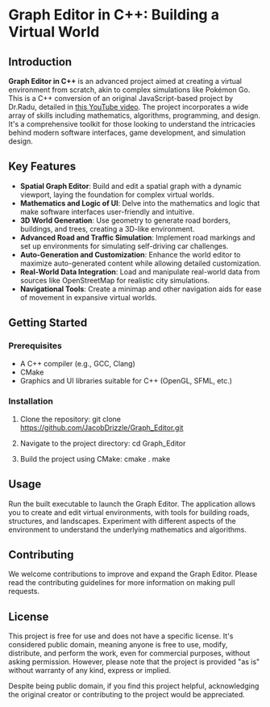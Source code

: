 # Graph Editor in C++: Building a Virtual World

## Introduction
**Graph Editor in C++** is an advanced project aimed at creating a virtual environment from scratch, akin to complex simulations like Pokémon Go. This is a C++ conversion of an original JavaScript-based project by Dr.Radu, detailed in [this YouTube video](https://www.youtube.com/watch?v=5iHejdqYIa8). The project incorporates a wide array of skills including mathematics, algorithms, programming, and design. It's a comprehensive toolkit for those looking to understand the intricacies behind modern software interfaces, game development, and simulation design.

## Key Features
- **Spatial Graph Editor**: Build and edit a spatial graph with a dynamic viewport, laying the foundation for complex virtual worlds.
- **Mathematics and Logic of UI**: Delve into the mathematics and logic that make software interfaces user-friendly and intuitive.
- **3D World Generation**: Use geometry to generate road borders, buildings, and trees, creating a 3D-like environment.
- **Advanced Road and Traffic Simulation**: Implement road markings and set up environments for simulating self-driving car challenges.
- **Auto-Generation and Customization**: Enhance the world editor to maximize auto-generated content while allowing detailed customization.
- **Real-World Data Integration**: Load and manipulate real-world data from sources like OpenStreetMap for realistic city simulations.
- **Navigational Tools**: Create a minimap and other navigation aids for ease of movement in expansive virtual worlds.

## Getting Started

### Prerequisites
- A C++ compiler (e.g., GCC, Clang)
- CMake
- Graphics and UI libraries suitable for C++ (OpenGL, SFML, etc.)

### Installation
1. Clone the repository:
git clone https://github.com/JacobDrizzle/Graph_Editor.git

2. Navigate to the project directory:
cd Graph_Editor

3. Build the project using CMake:
cmake .
make

## Usage
Run the built executable to launch the Graph Editor. The application allows you to create and edit virtual environments, with tools for building roads, structures, and landscapes. Experiment with different aspects of the environment to understand the underlying mathematics and algorithms.

## Contributing
We welcome contributions to improve and expand the Graph Editor. Please read the contributing guidelines for more information on making pull requests.

## License
This project is free for use and does not have a specific license. It's considered public domain, meaning anyone is free to use, modify, distribute, and perform the work, even for commercial purposes, without asking permission. However, please note that the project is provided "as is" without warranty of any kind, express or implied.

Despite being public domain, if you find this project helpful, acknowledging the original creator or contributing to the project would be appreciated.
